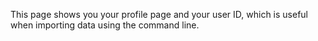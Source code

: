 This page shows you your profile page and your user ID, which is useful when importing data using the command line.